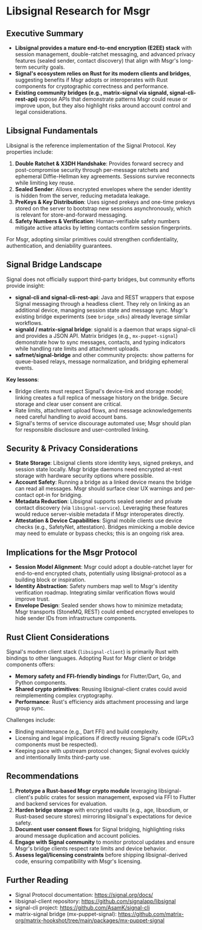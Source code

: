 # Libsignal Research for Msgr

## Executive Summary
- **Libsignal provides a mature end-to-end encryption (E2EE) stack** with session management, double-ratchet messaging, and advanced privacy features (sealed sender, contact discovery) that align with Msgr's long-term security goals.
- **Signal's ecosystem relies on Rust for its modern clients and bridges**, suggesting benefits if Msgr adopts or interoperates with Rust components for cryptographic correctness and performance.
- **Existing community bridges (e.g., matrix-signal via signald, signal-cli-rest-api)** expose APIs that demonstrate patterns Msgr could reuse or improve upon, but they also highlight risks around account control and legal considerations.

## Libsignal Fundamentals
Libsignal is the reference implementation of the Signal Protocol. Key properties include:

1. **Double Ratchet & X3DH Handshake**: Provides forward secrecy and post-compromise security through per-message ratchets and ephemeral Diffie-Hellman key agreements. Sessions survive reconnects while limiting key reuse.
2. **Sealed Sender**: Allows encrypted envelopes where the sender identity is hidden from the server, reducing metadata leakage.
3. **PreKeys & Key Distribution**: Uses signed prekeys and one-time prekeys stored on the server to bootstrap new sessions asynchronously, which is relevant for store-and-forward messaging.
4. **Safety Numbers & Verification**: Human-verifiable safety numbers mitigate active attacks by letting contacts confirm session fingerprints.

For Msgr, adopting similar primitives could strengthen confidentiality, authentication, and deniability guarantees.

## Signal Bridge Landscape
Signal does not officially support third-party bridges, but community efforts provide insight:

- **signal-cli and signal-cli-rest-api**: Java and REST wrappers that expose Signal messaging through a headless client. They rely on linking as an additional device, managing session state and message sync. Msgr's existing bridge experiments (see `bridge_sdks`) already leverage similar workflows.
- **signald / matrix-signal bridge**: signald is a daemon that wraps signal-cli and provides a JSON API. Matrix bridges (e.g., `mx-puppet-signal`) demonstrate how to sync messages, contacts, and typing indicators while handling rate limits and attachment uploads.
- **safrnet/signal-bridge** and other community projects: show patterns for queue-based relays, message normalization, and bridging ephemeral events.

**Key lessons**:
- Bridge clients must respect Signal's device-link and storage model; linking creates a full replica of message history on the bridge. Secure storage and clear user consent are critical.
- Rate limits, attachment upload flows, and message acknowledgements need careful handling to avoid account bans.
- Signal's terms of service discourage automated use; Msgr should plan for responsible disclosure and user-controlled linking.

## Security & Privacy Considerations
- **State Storage**: Libsignal clients store identity keys, signed prekeys, and session state locally. Msgr bridge daemons need encrypted at-rest storage with hardware security options where possible.
- **Account Safety**: Running a bridge as a linked device means the bridge can read all messages. Msgr should surface clear UX warnings and per-contact opt-in for bridging.
- **Metadata Reduction**: Libsignal supports sealed sender and private contact discovery (via `libsignal-service`). Leveraging these features would reduce server-visible metadata if Msgr interoperates directly.
- **Attestation & Device Capabilities**: Signal mobile clients use device checks (e.g., SafetyNet, attestation). Bridges mimicking a mobile device may need to emulate or bypass checks; this is an ongoing risk area.

## Implications for the Msgr Protocol
- **Session Model Alignment**: Msgr could adopt a double-ratchet layer for end-to-end encrypted chats, potentially using libsignal-protocol as a building block or inspiration.
- **Identity Abstraction**: Safety numbers map well to Msgr's identity verification roadmap. Integrating similar verification flows would improve trust.
- **Envelope Design**: Sealed sender shows how to minimize metadata; Msgr transports (StoneMQ, REST) could embed encrypted envelopes to hide sender IDs from infrastructure components.

## Rust Client Considerations
Signal's modern client stack (`libsignal-client`) is primarily Rust with bindings to other languages. Adopting Rust for Msgr client or bridge components offers:

- **Memory safety and FFI-friendly bindings** for Flutter/Dart, Go, and Python components.
- **Shared crypto primitives**: Reusing libsignal-client crates could avoid reimplementing complex cryptography.
- **Performance**: Rust's efficiency aids attachment processing and large group sync.

Challenges include:

- Binding maintenance (e.g., Dart FFI) and build complexity.
- Licensing and legal implications if directly reusing Signal's code (GPLv3 components must be respected).
- Keeping pace with upstream protocol changes; Signal evolves quickly and intentionally limits third-party use.

## Recommendations
1. **Prototype a Rust-based Msgr crypto module** leveraging libsignal-client's public crates for session management, exposed via FFI to Flutter and backend services for evaluation.
2. **Harden bridge storage** with encrypted vaults (e.g., age, libsodium, or Rust-based secure stores) mirroring libsignal's expectations for device safety.
3. **Document user consent flows** for Signal bridging, highlighting risks around message duplication and account policies.
4. **Engage with Signal community** to monitor protocol updates and ensure Msgr's bridge clients respect rate limits and device behavior.
5. **Assess legal/licensing constraints** before shipping libsignal-derived code, ensuring compatibility with Msgr's licensing.

## Further Reading
- Signal Protocol documentation: <https://signal.org/docs/>
- libsignal-client repository: <https://github.com/signalapp/libsignal>
- signal-cli project: <https://github.com/AsamK/signal-cli>
- matrix-signal bridge (mx-puppet-signal): <https://github.com/matrix-org/matrix-hookshot/tree/main/packages/mx-puppet-signal>
